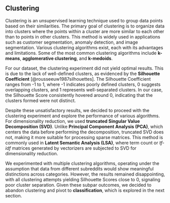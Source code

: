 ## Clustering

Clustering is an unsupervised learning technique used to group data points based on their similarities. The primary goal of clustering is to organize data into clusters where the points within a cluster are more similar to each other than to points in other clusters. This method is widely used in applications such as customer segmentation, anomaly detection, and image segmentation. Various clustering algorithms exist, each with its advantages and limitations. Some of the most common clustering algorithms include **k-means**, **agglomerative clustering**, and **k-medoids**.

For our dataset, the clustering experiment did not yield optimal results. This is due to the lack of well-defined clusters, as evidenced by the **Silhouette Coefficient** [@rousseeuw1987silhouettes]. The Silhouette Coefficient ranges from -1 to 1, where -1 indicates poorly defined clusters, 0 suggests overlapping clusters, and 1 represents well-separated clusters. In our case, the Silhouette Score consistently hovered around 0, indicating that the clusters formed were not distinct.

Despite these unsatisfactory results, we decided to proceed with the clustering experiment and explore the performance of various algorithms. For dimensionality reduction, we used **truncated Singular Value Decomposition (SVD)**. Unlike **Principal Component Analysis (PCA)**, which centers the data before performing the decomposition, truncated SVD does not, making it more suitable for processing sparse matrices. This method is commonly used in **Latent Semantic Analysis (LSA)**, where term count or *tf-idf* matrices generated by vectorizers are subjected to SVD for dimensionality reduction.

We experimented with multiple clustering algorithms, operating under the assumption that data from different subreddits would show meaningful distinctions across categories. However, the results remained disappointing, with all clustering attempts yielding Silhouette Scores close to 0, signaling poor cluster separation. Given these subpar outcomes, we decided to abandon clustering and pivot to **classification**, which is explored in the next section.

